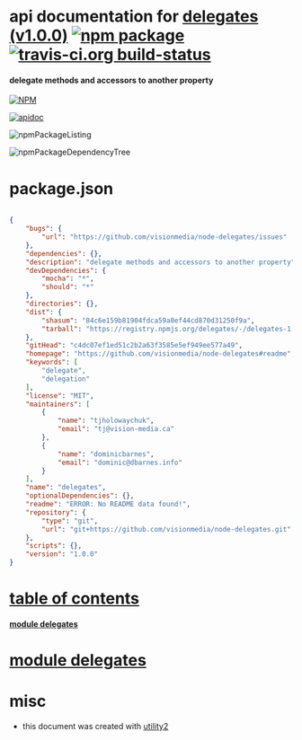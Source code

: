 # api documentation for  [delegates (v1.0.0)](https://github.com/visionmedia/node-delegates#readme)  [![npm package](https://img.shields.io/npm/v/npmdoc-delegates.svg?style=flat-square)](https://www.npmjs.org/package/npmdoc-delegates) [![travis-ci.org build-status](https://api.travis-ci.org/npmdoc/node-npmdoc-delegates.svg)](https://travis-ci.org/npmdoc/node-npmdoc-delegates)
#### delegate methods and accessors to another property

[![NPM](https://nodei.co/npm/delegates.png?downloads=true)](https://www.npmjs.com/package/delegates)

[![apidoc](https://npmdoc.github.io/node-npmdoc-delegates/build/screenCapture.buildNpmdoc.browser._2Fhome_2Ftravis_2Fbuild_2Fnpmdoc_2Fnode-npmdoc-delegates_2Ftmp_2Fbuild_2Fapidoc.html.png)](https://npmdoc.github.io/node-npmdoc-delegates/build/apidoc.html)

![npmPackageListing](https://npmdoc.github.io/node-npmdoc-delegates/build/screenCapture.npmPackageListing.svg)

![npmPackageDependencyTree](https://npmdoc.github.io/node-npmdoc-delegates/build/screenCapture.npmPackageDependencyTree.svg)



# package.json

```json

{
    "bugs": {
        "url": "https://github.com/visionmedia/node-delegates/issues"
    },
    "dependencies": {},
    "description": "delegate methods and accessors to another property",
    "devDependencies": {
        "mocha": "*",
        "should": "*"
    },
    "directories": {},
    "dist": {
        "shasum": "84c6e159b81904fdca59a0ef44cd870d31250f9a",
        "tarball": "https://registry.npmjs.org/delegates/-/delegates-1.0.0.tgz"
    },
    "gitHead": "c4dc07ef1ed51c2b2a63f3585e5ef949ee577a49",
    "homepage": "https://github.com/visionmedia/node-delegates#readme",
    "keywords": [
        "delegate",
        "delegation"
    ],
    "license": "MIT",
    "maintainers": [
        {
            "name": "tjholowaychuk",
            "email": "tj@vision-media.ca"
        },
        {
            "name": "dominicbarnes",
            "email": "dominic@dbarnes.info"
        }
    ],
    "name": "delegates",
    "optionalDependencies": {},
    "readme": "ERROR: No README data found!",
    "repository": {
        "type": "git",
        "url": "git+https://github.com/visionmedia/node-delegates.git"
    },
    "scripts": {},
    "version": "1.0.0"
}
```



# <a name="apidoc.tableOfContents"></a>[table of contents](#apidoc.tableOfContents)

#### [module delegates](#apidoc.module.delegates)



# <a name="apidoc.module.delegates"></a>[module delegates](#apidoc.module.delegates)



# misc
- this document was created with [utility2](https://github.com/kaizhu256/node-utility2)
